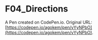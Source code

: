 # F04_Directions

A Pen created on CodePen.io. Original URL: [https://codepen.io/agokem/pen/vYyNPbO](https://codepen.io/agokem/pen/vYyNPbO).


